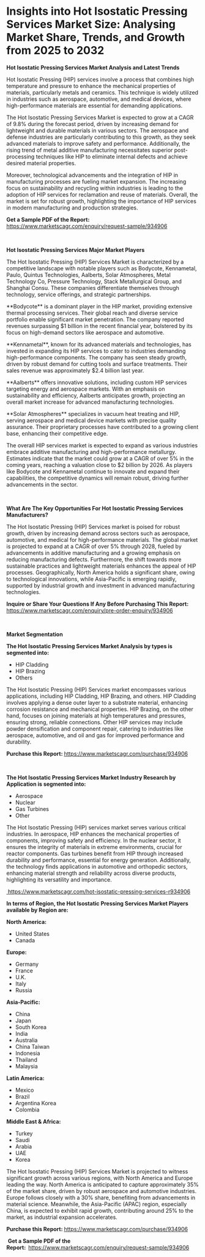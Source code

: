 <p><h1>Insights into Hot Isostatic Pressing Services Market Size: Analysing Market Share, Trends, and Growth from 2025 to 2032</h1></p><p><strong>Hot Isostatic Pressing Services Market Analysis and Latest Trends</strong></p>
<p><p>Hot Isostatic Pressing (HIP) services involve a process that combines high temperature and pressure to enhance the mechanical properties of materials, particularly metals and ceramics. This technique is widely utilized in industries such as aerospace, automotive, and medical devices, where high-performance materials are essential for demanding applications.</p><p>The Hot Isostatic Pressing Services Market is expected to grow at a CAGR of 9.8% during the forecast period, driven by increasing demand for lightweight and durable materials in various sectors. The aerospace and defense industries are particularly contributing to this growth, as they seek advanced materials to improve safety and performance. Additionally, the rising trend of metal additive manufacturing necessitates superior post-processing techniques like HIP to eliminate internal defects and achieve desired material properties.</p><p>Moreover, technological advancements and the integration of HIP in manufacturing processes are fueling market expansion. The increasing focus on sustainability and recycling within industries is leading to the adoption of HIP services for reclamation and reuse of materials. Overall, the market is set for robust growth, highlighting the importance of HIP services in modern manufacturing and production strategies.</p></p>
<p><strong>Get a Sample PDF of the Report:&nbsp;</strong> <a href="https://www.marketscagr.com/enquiry/request-sample/934906?utm_campaign=3700&utm_medium=2&utm_source=Github&utm_content=ia&utm_term=18042025&utm_id=hot-isostatic-pressing-services">https://www.marketscagr.com/enquiry/request-sample/934906</a></p>
<p>&nbsp;</p>
<p><strong>Hot Isostatic Pressing Services Major Market Players</strong></p>
<p><p>The Hot Isostatic Pressing (HIP) Services Market is characterized by a competitive landscape with notable players such as Bodycote, Kennametal, Paulo, Quintus Technologies, Aalberts, Solar Atmospheres, Metal Technology Co, Pressure Technology, Stack Metallurgical Group, and Shanghai Consu. These companies differentiate themselves through technology, service offerings, and strategic partnerships.</p><p>**Bodycote** is a dominant player in the HIP market, providing extensive thermal processing services. Their global reach and diverse service portfolio enable significant market penetration. The company reported revenues surpassing $1 billion in the recent financial year, bolstered by its focus on high-demand sectors like aerospace and automotive.</p><p>**Kennametal**, known for its advanced materials and technologies, has invested in expanding its HIP services to cater to industries demanding high-performance components. The company has seen steady growth, driven by robust demand for cutting tools and surface treatments. Their sales revenue was approximately $2.4 billion last year.</p><p>**Aalberts** offers innovative solutions, including custom HIP services targeting energy and aerospace markets. With an emphasis on sustainability and efficiency, Aalberts anticipates growth, projecting an overall market increase for advanced manufacturing technologies.</p><p>**Solar Atmospheres** specializes in vacuum heat treating and HIP, serving aerospace and medical device markets with precise quality assurance. Their proprietary processes have contributed to a growing client base, enhancing their competitive edge.</p><p>The overall HIP services market is expected to expand as various industries embrace additive manufacturing and high-performance metallurgy. Estimates indicate that the market could grow at a CAGR of over 5% in the coming years, reaching a valuation close to $2 billion by 2026. As players like Bodycote and Kennametal continue to innovate and expand their capabilities, the competitive dynamics will remain robust, driving further advancements in the sector.</p></p>
<p>&nbsp;</p>
<p><strong>What Are The Key Opportunities For Hot Isostatic Pressing Services Manufacturers?</strong></p>
<p><p>The Hot Isostatic Pressing (HIP) Services market is poised for robust growth, driven by increasing demand across sectors such as aerospace, automotive, and medical for high-performance materials. The global market is projected to expand at a CAGR of over 5% through 2028, fueled by advancements in additive manufacturing and a growing emphasis on reducing manufacturing defects. Furthermore, the shift towards more sustainable practices and lightweight materials enhances the appeal of HIP processes. Geographically, North America holds a significant share, owing to technological innovations, while Asia-Pacific is emerging rapidly, supported by industrial growth and investment in advanced manufacturing technologies.</p></p>
<p><strong>Inquire or Share Your Questions If Any Before Purchasing This Report:</strong> <a href="https://www.marketscagr.com/enquiry/pre-order-enquiry/934906?utm_campaign=3700&utm_medium=2&utm_source=Github&utm_content=ia&utm_term=18042025&utm_id=hot-isostatic-pressing-services">https://www.marketscagr.com/enquiry/pre-order-enquiry/934906</a></p>
<p>&nbsp;</p>
<p><strong>Market Segmentation</strong></p>
<p><strong>The Hot Isostatic Pressing Services Market Analysis by types is segmented into:</strong></p>
<p><ul><li>HIP Cladding</li><li>HIP Brazing</li><li>Others</li></ul></p>
<p><p>The Hot Isostatic Pressing (HIP) Services market encompasses various applications, including HIP Cladding, HIP Brazing, and others. HIP Cladding involves applying a dense outer layer to a substrate material, enhancing corrosion resistance and mechanical properties. HIP Brazing, on the other hand, focuses on joining materials at high temperatures and pressures, ensuring strong, reliable connections. Other HIP services may include powder densification and component repair, catering to industries like aerospace, automotive, and oil and gas for improved performance and durability.</p></p>
<p><strong>Purchase this Report:&nbsp;</strong><a href="https://www.marketscagr.com/purchase/934906?utm_campaign=3700&utm_medium=2&utm_source=Github&utm_content=ia&utm_term=18042025&utm_id=hot-isostatic-pressing-services">https://www.marketscagr.com/purchase/934906</a></p>
<p>&nbsp;</p>
<p><strong>The Hot Isostatic Pressing Services Market Industry Research by Application is segmented into:</strong></p>
<p><ul><li>Aerospace</li><li>Nuclear</li><li>Gas Turbines</li><li>Other</li></ul></p>
<p><p>The Hot Isostatic Pressing (HIP) services market serves various critical industries. In aerospace, HIP enhances the mechanical properties of components, improving safety and efficiency. In the nuclear sector, it ensures the integrity of materials in extreme environments, crucial for reactor components. Gas turbines benefit from HIP through increased durability and performance, essential for energy generation. Additionally, the technology finds applications in automotive and orthopedic sectors, enhancing material strength and reliability across diverse products, highlighting its versatility and importance.</p></p>
<p><a href="https://www.marketscagr.com/hot-isostatic-pressing-services-r934906?utm_campaign=3700&utm_medium=2&utm_source=Github&utm_content=ia&utm_term=18042025&utm_id=hot-isostatic-pressing-services">&nbsp;https://www.marketscagr.com/hot-isostatic-pressing-services-r934906</a></p>
<p><strong>In terms of Region, the Hot Isostatic Pressing Services Market Players available by Region are:</strong></p>
<p>
    <p> <strong> North America: </strong>
        <ul>
            <li>United States</li>
            <li>Canada</li>
        </ul>
        </p> 
    <p> <strong> Europe: </strong>
        <ul>
            <li>Germany</li>
            <li>France</li>
            <li>U.K.</li>
            <li>Italy</li>
            <li>Russia</li>
        </ul>
        </p> 
    <p> <strong> Asia-Pacific: </strong>
        <ul>
            <li>China</li>
            <li>Japan</li>
            <li>South Korea</li>
            <li>India</li>
            <li>Australia</li>
            <li>China Taiwan</li>
            <li>Indonesia</li>
            <li>Thailand</li>
            <li>Malaysia</li>
        </ul>
        </p> 
    <p> <strong> Latin America: </strong>
        <ul>
            <li>Mexico</li>
            <li>Brazil</li>
            <li>Argentina Korea</li>
            <li>Colombia</li>
        </ul>
        </p> 
    <p> <strong> Middle East & Africa: </strong>
        <ul>
            <li>Turkey</li>
            <li>Saudi</li>
            <li>Arabia</li>
            <li>UAE</li>
            <li>Korea</li>
        </ul>
    </p>
    </p>
<p><p>The Hot Isostatic Pressing (HIP) Services Market is projected to witness significant growth across various regions, with North America and Europe leading the way. North America is anticipated to capture approximately 35% of the market share, driven by robust aerospace and automotive industries. Europe follows closely with a 30% share, benefiting from advancements in material science. Meanwhile, the Asia-Pacific (APAC) region, especially China, is expected to exhibit rapid growth, contributing around 25% to the market, as industrial expansion accelerates.</p></p>
<p><strong>Purchase this Report: </strong><a href="https://www.marketscagr.com/purchase/934906?utm_campaign=3700&utm_medium=2&utm_source=Github&utm_content=ia&utm_term=18042025&utm_id=hot-isostatic-pressing-services">https://www.marketscagr.com/purchase/934906</a></p>
<p>&nbsp;<strong>Get a Sample PDF of the Report:&nbsp;&nbsp;</strong><a href="https://www.marketscagr.com/enquiry/request-sample/934906?utm_campaign=3700&utm_medium=2&utm_source=Github&utm_content=ia&utm_term=18042025&utm_id=hot-isostatic-pressing-services">https://www.marketscagr.com/enquiry/request-sample/934906</a></p>
<p><strong></strong></p>
<p><p></p><p></p><p></p></p>